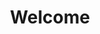 ---
layout: index.html
title: Welcome
excerpt: >
  A generalist’s quiet corner of the internet. I design, build, and teach—sometimes with wood, sometimes with code, always with curiosity. Exploring craft, design, and technology through projects, field notes, and thoughts on making things that matter.
images:
  hero: /assets/images/adam_river.jpg
  hero_alt: Yes, that is me.
welcome:
  title: Welcome!
  content: >
    Somehow, you’ve landed here. Maybe curiosity brought you—about craft, design, technology, or the art of making things. If so, you’re in good company! My name is Adam, and I spend my days exploring the intersection of these worlds, turning ideas into tangible objects, meaningful experiences, and tools for learning. This site is where I document what I create, what I learn, and the stories behind them.
about: 
  title: At First Glance
  content1: >
    Some people find their calling in a single craft. I find mine in the space between them as a generalist. Whether I’m shaping wood, designing digital experiences, or crafting learning tools, the common thread is curiosity—understanding how things work, how they fit together, and how they can be made better.
  content2: > 
    Over the years, I’ve worked across design, education, and craftsmanship, always blending structure with creativity. I believe good design is not just about aesthetics but about solving problems in a way that feels intuitive, functional, and meaningful.
  photo: /assets/images/adam_rainbow.jpg
  alt: Yes, that is also me.
projects:
  title: A Gallery of My Focused Hours
  subtitle: Projects that shaped me as much as I shaped them.
  items:
    - name: facirkli.design – Functional and Aesthetic Custom Furniture
      url: https://facirkli.design
      image: /assets/images/facirkli.png
      alt: facirkli.design custom furniture
      description: My one-man venture where design, craftsmanship, and problem-solving come together. I work closely with clients from first sketches to final installation, crafting furniture that’s not just beautiful but uniquely tailored to their home and lifestyle. Every piece is a blend of function, aesthetics, and personal story.
    - name: CodeBerry School – Making Coding Accessible for Everyone
      url: https://codeberryschool.com
      image: /assets/images/codeberry.png
      alt: CodeBerry School logo
      description: As one of the founders of CodeBerry School, I wore many hats—from design lead and product owner to CEO. Our mission was to make programming education approachable, engaging, and effective. From 2016 to 2024, we helped thousands take their first steps into coding, turning curiosity into tangible skills.
    - name: YearCompass – A Guide to Reflect & Plan Your Year
      url: https://yearcompass.com
      image: /assets/images/yearcompass.png
      alt: YearCompass booklet illustration
      description: As a co-founder of YearCompass, I played a key role in both designing the virtual booklet and overseeing its physical production. This simple yet powerful tool guides you through structured self-reflection, helping turn past experiences into stepping stones for the future. YearCompass has quietly found its way into the hands of millions worldwide.
posts:
  title: Field Notes
  subtitle: Following curiosity, one post at a time.
  read_more: See more...
rss_to_email:
  pretext: If you’d be happy to receive my infrequent notes in your inbox, an
  url: "https://feedrabbit.com/subscriptions/new?url=https%3A%2F%2Fadamfreisinger.me%2Ffeed.xml"
  link_text: RSS-to-email service like Feedrabbit
  posttext: can help.
cta:
  title: Let’s Connect!
  content1: >
    I don’t have a newsletter, a marketing pipeline, or an <i>algorithm-approved engagement strategy</i>. Just a quiet corner of the internet where curiosity can thrive.
  content2: >
    If you’ve made it this far, you’re probably my kind of person. Send a song you’ve had on repeat this week, or tell me: if you were a vending machine, what would you dispense?
  content3: >
    No pressure—just a fellow curious human here, open to a good conversation. Say hi anytime at:
---